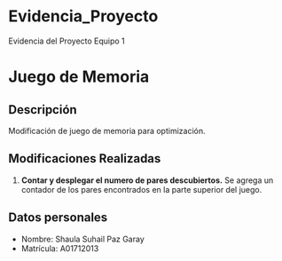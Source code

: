 # Evidencia_Proyecto
Evidencia del Proyecto Equipo 1

# Juego de Memoria

## Descripción
Modificación de juego de memoria para optimización.

## Modificaciones Realizadas
1. **Contar y desplegar el numero de pares descubiertos.**
Se agrega un contador de los pares encontrados en la parte superior del juego.

## Datos personales
- Nombre: Shaula Suhail Paz Garay
- Matrícula: A01712013
